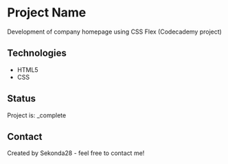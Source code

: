 # Project Name
Development of company homepage using CSS Flex (Codecademy project)

## Technologies
* HTML5
* CSS

## Status
Project is: _complete

## Contact
Created by Sekonda28 - feel free to contact me!